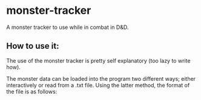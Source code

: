 # monster-tracker
A monster tracker to use while in combat in D&amp;D.

## How to use it:
The use of the monster tracker is pretty self explanatory (too lazy to write how).

The monster data can be loaded into the program two different ways; either
interactively or read from a .txt file. Using the latter method, the format of the file is as follows:
